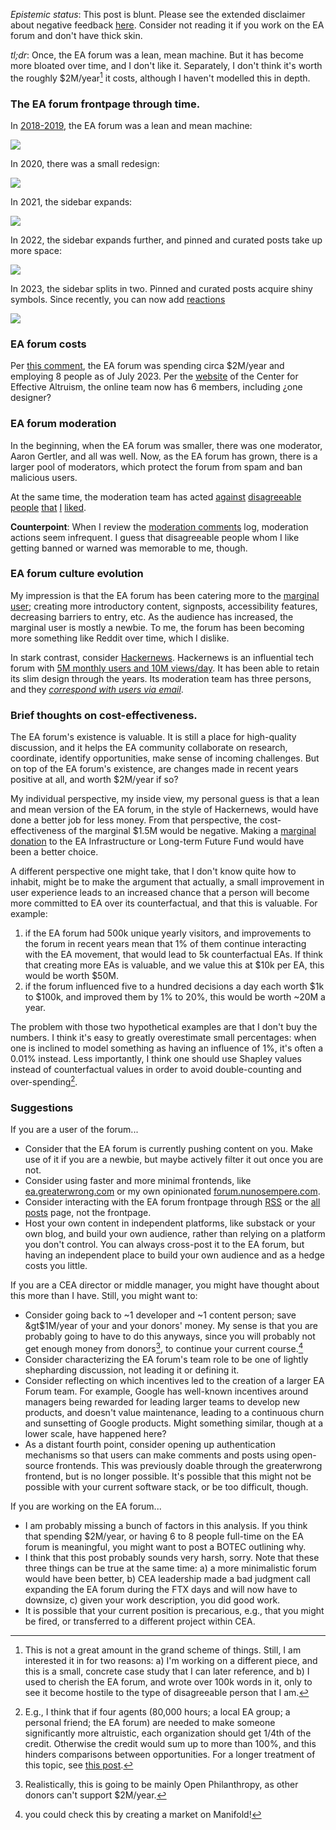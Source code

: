 *Epistemic status*: This post is blunt. Please see the extended disclaimer about negative feedback [here](https://forum.effectivealtruism.org/users/negativenuno). Consider not reading it if you work on the EA forum and don't have thick skin.

*tl;dr*: Once, the EA forum was a lean, mean machine. But it has become more bloated over time, and I don't like it. Separately, I don't think it's worth the roughly $2M/year[^twomillion] it costs, although I haven't modelled this in depth. 
[^twomillion]: This is not a great amount in the grand scheme of things. Still, I am interested it in for two reasons: a) I'm working on a different piece, and this is a small, concrete case study that I can later reference, and b) I used to cherish the EA forum, and wrote over 100k words in it, only to see it become hostile to the type of disagreeable person that I am.

### The EA forum frontpage through time.

In [2018-2019](https://web.archive.org/web/20181115134712/https://forum.effectivealtruism.org/), the EA forum was a lean and mean machine:

![](https://images.nunosempere.com/blog/2023/10/02/ea-forum-2018-2019.png)

In 2020, there was a small redesign:

![](https://images.nunosempere.com/blog/2023/10/02/ea-forum-2020.png)

In 2021, the sidebar expands:

![](https://images.nunosempere.com/blog/2023/10/02/ea-forum-2021.png)

In 2022, the sidebar expands further, and pinned and curated posts take up more space:

![](https://images.nunosempere.com/blog/2023/10/02/ea-forum-2022.png)

In 2023, the sidebar splits in two. Pinned and curated posts acquire shiny symbols. Since recently, you can now add [reactions](https://forum.effectivealtruism.org/posts/fyCnfiL49T5HvMjvL/forum-update-10-new-features-oct-2023)

![](https://images.nunosempere.com/blog/2023/10/02/ea-forum-2023-bis.png)

### EA forum costs

Per [this comment](https://forum.effectivealtruism.org/posts/auhi3JoiqGhi5PqnQ/ama-we-re-the-forum-team-and-we-re-hiring-ask-us-anything?commentId=tjTkjLpBD59ybtcuX), the EA forum was spending circa $2M/year and employing 8 people as of July 2023. Per the [website](https://www.centreforeffectivealtruism.org/team#online-team) of the Center for Effective Altruism, the online team now has 6 members, including ¿one designer? 

### EA forum moderation

In the beginning, when the EA forum was smaller, there was one moderator, Aaron Gertler, and all was well. Now, as the EA forum has grown, there is a larger pool of moderators, which protect the forum from spam and ban malicious users.

At the same time, the moderation team has acted [against](https://forum.effectivealtruism.org/posts/myp9Y9qJnpEEWhJF9/linch-s-shortform?commentId=DvPcdhnN7wcXpcB7Z) [disagreeable](https://forum.effectivealtruism.org/posts/Pfayu5Bf2apKreueD/?commentId=7cHvfzMLw2Jua9JPh) [people](https://forum.effectivealtruism.org/posts/FZFzqPYpTpGGRhyrj/does-ea-get-the-best-people-hypotheses-call-for-discussion?commentId=o3mahDSh4wuHTvsXh) [that](https://forum.effectivealtruism.org/posts/CfEAggjzSDrado6ZC/forecasting-our-world-in-data-the-next-100-years?commentId=upkHDudfh8c9FpM8u) [I](https://forum.effectivealtruism.org/posts/DB9ggzc5u9RMBosoz/wrong-lessons-from-the-ftx-catastrophe?commentId=cp6ngfKrqyjsuAQoo) [liked](https://forum.effectivealtruism.org/posts/4zjnFxGWYkEF4nqMi/how-could-we-have-avoided-this?commentId=Q7BQJFyEwk96Q6g95).

**Counterpoint**: When I review the [moderation comments](https://forum.effectivealtruism.org/moderatorComments) log, moderation actions seem infrequent. I guess that disagreeable people whom I like getting banned or warned was memorable to me, though.

### EA forum culture evolution

My impression is that the EA forum has been catering more to the [marginal user](https://nothinghuman.substack.com/p/the-tyranny-of-the-marginal-user); creating more introductory content, signposts, accessibility features, decreasing barriers to entry, etc. As the audience has increased, the marginal user is mostly a newbie. To me, the forum has been becoming more something like Reddit over time, which I dislike.

In stark contrast, consider [Hackernews](https://news.ycombinator.com/). Hackernews is an influential tech forum with [5M monthly users and 10M views/day](https://news.ycombinator.com/item?id=33454140). It has been able to retain its slim design through the years. Its moderation team has three persons, and they [*correspond with users via email*](https://news.ycombinator.com/item?id=34920400).

### Brief thoughts on cost-effectiveness.  

The EA forum's existence is valuable. It is still a place for high-quality discussion, and it helps the EA community collaborate on research, coordinate, identify opportunities, make sense of incoming challenges. But on top of the EA forum's existence, are changes made in recent years positive at all, and worth $2M/year if so? 

My individual perspective, my inside view, my personal guess is that a lean and mean version of the EA forum, in the style of Hackernews, would have done a better job for less money. From that perspective, the cost-effectiveness of the marginal $1.5M would be negative. Making a [marginal donation](https://forum.effectivealtruism.org/posts/PAco5oG579k2qzrh9/ltff-and-eaif-are-unusually-funding-constrained-right-now) to the EA Infrastructure or Long-term Future Fund would have been a better choice.

A different perspective one might take, that I don't know quite how to inhabit, might be to make the argument that actually, a small improvement in user experience leads to an increased chance that a person will become more committed to EA over its counterfactual, and that this is valuable. For example:

1. if the EA forum had 500k unique yearly visitors, and improvements to the forum in recent years mean that 1% of them continue interacting with the EA movement, that would lead to 5k counterfactual EAs. If think that creating more EAs is valuable, and we value this at $10k per EA, this would be worth $50M. 
2. if the forum influenced five to a hundred decisions a day each worth $1k to $100k, and improved them by 1% to 20%, this would be worth ~20M a year.

The problem with those two hypothetical examples are that I don't buy the numbers. I think it's easy to greatly overestimate small percentages: when one is inclined to model something as having an influence of 1%, it's often a 0.01% instead. Less importantly, I think one should use Shapley values instead of counterfactual values in order to avoid double-counting and over-spending[^shapley]. 

[^shapley]: E.g., I think that if four agents (80,000 hours; a local EA group; a personal friend; the EA forum) are needed to make someone significantly more altruistic, each organization should get 1/4th of the credit. Otherwise the credit would sum up to more than 100%, and this hinders comparisons between opportunities. For a longer treatment of this topic, see [this post](https://forum.effectivealtruism.org/posts/XHZJ9i7QBtAJZ6byW/shapley-values-better-than-counterfactuals).

### Suggestions

If you are a user of the forum...

- Consider that the EA forum is currently pushing content on you. Make use of it if you are a newbie, but maybe actively filter it out once you are not.
- Consider using faster and more minimal frontends, like [ea.greaterwrong.com](https://ea.greaterwrong.com/) or my own opinionated [forum.nunosempere.com](https://forum.nunosempere.com).
- Consider interacting with the EA forum frontpage through [RSS](https://forum.effectivealtruism.org/feed.xml?view=community-rss&karmaThreshold=30) or the [all posts](https://forum.effectivealtruism.org/allPosts) page, not the frontpage.
- Host your own content in independent platforms, like substack or your own blog, and build your own audience, rather than relying on a platform you don't control. You can always cross-post it to the EA forum, but having an independent place to build your own audience and as a hedge costs you little.

If you are a CEA director or middle manager, you might have thought about this more than I have. Still, you might want to:

- Consider going back to ~1 developer and ~1 content person; save &gt$1M/year of your and your donors' money. My sense is that you are probably going to have to do this anyways, since you will probably not get enough money from donors[^donors], to continue your current course.[^course]
- Consider characterizing the EA forum's team role to be one of lightly shepharding discussion, not leading it or defining it.
- Consider reflecting on which incentives led to the creation of a larger EA Forum team. For example, Google has well-known incentives around managers being rewarded for leading larger teams to develop new products, and doesn't value maintenance, leading to a continuous churn and sunsetting of Google products. Might something similar, though at a lower scale, have happened here?
- As a distant fourth point, consider opening up authentication mechanisms so that users can make comments and posts using open-source frontends. This was previously doable through the greaterwrong frontend, but is no longer possible. It's possible that this might not be possible with your current software stack, or be too difficult, though.

[^donors]: Realistically, this is going to be mainly Open Philanthropy, as other donors can't support $2M/year.

[^course]: you could check this by creating a market on Manifold!

If you are working on the EA forum...

- I am probably missing a bunch of factors in this analysis. If you think that spending $2M/year, or having 6 to 8 people full-time on the EA forum is meaningful, you might want to post a BOTEC outlining why.
- I think that this post probably sounds very harsh, sorry. Note that these three things can be true at the same time: a) a more minimalistic forum would have been better, b) CEA leadership made a bad judgment call expanding the EA forum during the FTX days and will now have to downsize, c) given your work description, you did good work.
- It is possible that your current position is precarious, e.g., that you might be fired, or transferred to a different project within CEA.

